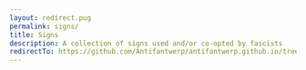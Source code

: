 ```yaml
---
layout: redirect.pug
permalink: signs/
title: Signs
description: A collection of signs used and/or co-opted by fascists
redirectTo: https://github.com/Antifantwerp/antifantwerp.github.io/tree/main/archive/
---
```

